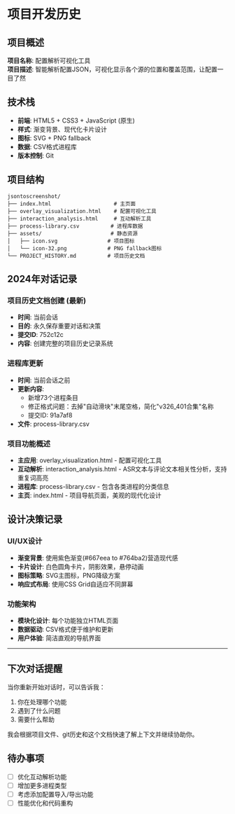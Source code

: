 # 项目开发历史

## 项目概述
**项目名称**: 配置解析可视化工具  
**项目描述**: 智能解析配置JSON，可视化显示各个源的位置和覆盖范围，让配置一目了然

## 技术栈
- **前端**: HTML5 + CSS3 + JavaScript (原生)
- **样式**: 渐变背景、现代化卡片设计
- **图标**: SVG + PNG fallback
- **数据**: CSV格式进程库
- **版本控制**: Git

## 项目结构
```
jsontoscreenshot/
├── index.html                    # 主页面
├── overlay_visualization.html    # 配置可视化工具
├── interaction_analysis.html     # 互动解析工具
├── process-library.csv          # 进程库数据
├── assets/                      # 静态资源
│   ├── icon.svg                # 项目图标
│   └── icon-32.png             # PNG fallback图标
└── PROJECT_HISTORY.md          # 项目历史文档
```

## 2024年对话记录

### 项目历史文档创建 (最新)
- **时间**: 当前会话
- **目的**: 永久保存重要对话和决策
- **提交ID**: 752c12c
- **内容**: 创建完整的项目历史记录系统

### 进程库更新
- **时间**: 当前会话之前
- **更新内容**: 
  - 新增73个进程条目
  - 修正格式问题：去掉"自动滑块"末尾空格，简化"v326_401合集"名称
  - 提交ID: 91a7af8
- **文件**: process-library.csv

### 项目功能概述
- **主应用**: overlay_visualization.html - 配置可视化工具
- **互动解析**: interaction_analysis.html - ASR文本与评论文本相关性分析，支持重复词高亮
- **进程库**: process-library.csv - 包含各类进程的分类信息
- **主页**: index.html - 项目导航页面，美观的现代化设计

## 设计决策记录

### UI/UX设计
- **渐变背景**: 使用紫色渐变(#667eea to #764ba2)营造现代感
- **卡片设计**: 白色圆角卡片，阴影效果，悬停动画
- **图标策略**: SVG主图标，PNG降级方案
- **响应式布局**: 使用CSS Grid自适应不同屏幕

### 功能架构
- **模块化设计**: 每个功能独立HTML页面
- **数据驱动**: CSV格式便于维护和更新
- **用户体验**: 简洁直观的导航界面

---

## 下次对话提醒
当你重新开始对话时，可以告诉我：
1. 你在处理哪个功能
2. 遇到了什么问题  
3. 需要什么帮助

我会根据项目文件、git历史和这个文档快速了解上下文并继续协助你。

## 待办事项
- [ ] 优化互动解析功能
- [ ] 增加更多进程类型
- [ ] 考虑添加配置导入/导出功能
- [ ] 性能优化和代码重构 